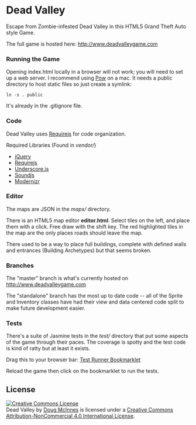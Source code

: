 Dead Valley
===========

Escape from Zombie-infested Dead Valley in this HTML5 Grand Theft Auto style Game.

The full game is hosted here:
http://www.deadvalleygame.com



### Running the Game

Opening index.html locally in a browser will not work; you will need to set up a web server. I recommend using [Pow](http://pow.cx/) on a mac. It needs a public directory to host static files so just create a symlink:
```
ln -s . public
```
It's already in the .gitignore file.

### Code

Dead Valley uses [Requirejs](http://requirejs.org/) for code organization.

Required Libraries (Found in *vendor/*)

* [jQuery](http://jquery.com/)
* [Requirejs](http://requirejs.org/)
* [Underscore.js](http://documentcloud.github.com/underscore/)
* [Soundjs](http://www.createjs.com/#!/SoundJS)
* [Modernizr](http://modernizr.com/)

### Editor

The maps are JSON in the *maps/* directory.

There is an HTML5 map editor **editor.html**.
Select tiles on the left, and place them with a click. Free draw with the shift key. The red highlighted tiles in the map are the only places roads should leave the map.

There used to be a way to place full buildings, complete with defined walls and entrances (Building Archetypes) but that seems broken.

### Branches

The "master" branch is what's currently hosted on http://www.deadvalleygame.com

The "standalone" branch has the most up to date code -- all of the Sprite and Inventory classes have had their view and data centered code split to make future development easier.

### Tests

There's a suite of Jasmine tests in the *test/* directory that put some aspects of the game through their paces. The coverage is spotty and the test code is kind of ratty but at least it exists.

Drag this to your browser bar: <a href="javascript:$.getScript('test/runner.js');">Test Runner Bookmarklet</a>

Reload the game then click on the bookmarklet to run the tests.

License
-------
<a rel="license" href="http://creativecommons.org/licenses/by-nc/4.0/"><img alt="Creative Commons License" style="border-width:0" src="http://i.creativecommons.org/l/by-nc/4.0/88x31.png" /></a><br /><span xmlns:dct="http://purl.org/dc/terms/" property="dct:title">Dead Valley</span> by <a xmlns:cc="http://creativecommons.org/ns#" href="http://dougmcinnes.com" property="cc:attributionName" rel="cc:attributionURL">Doug McInnes</a> is licensed under a <a rel="license" href="http://creativecommons.org/licenses/by-nc/4.0/">Creative Commons Attribution-NonCommercial 4.0 International License</a>.
